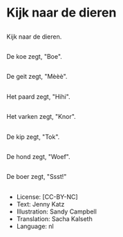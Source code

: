 # Kijk naar de dieren

##
Kijk naar de dieren.

##
De koe zegt, "Boe".

##
De geit zegt, "Mèèè".

##
Het paard zegt, "Hihi".

##
Het varken zegt, "Knor".

##
De kip zegt, "Tok".

##
De hond zegt, "Woef".

##
De boer zegt, "Ssst!"

##
* License: [CC-BY-NC]
* Text: Jenny Katz
* Illustration: Sandy Campbell
* Translation: Sacha Kalseth
* Language: nl
